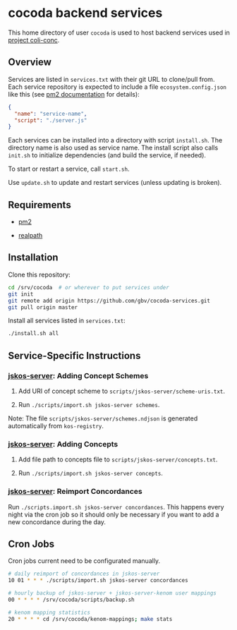 # cocoda backend services

This home directory of user `cocoda` is used to host backend services used in
[project coli-conc](https://coli-conc.gbv.de/).

## Overview

Services are listed in `services.txt` with their git URL to clone/pull from.
Each service repository is expected to include a file `ecosystem.config.json`
like this (see [pm2 documentation] for details):

```json
{
  "name": "service-name",
  "script": "./server.js"
}
```

[pm2 documentation]: http://pm2.keymetrics.io/docs/usage/application-declaration/

Each services can be installed into a directory with script `install.sh`.
The directory name is also used as service name. The install script also
calls `init.sh` to initialize dependencies (and build the service, if needed).

To start or restart a service, call `start.sh`.

Use `update.sh` to update and restart services (unless updating is broken).

## Requirements

* [pm2](http://pm2.keymetrics.io/)

* [realpath](http://man7.org/linux/man-pages/man1/realpath.1.html)

## Installation

Clone this repository:

```bash
cd /srv/cocoda  # or wherever to put services under
git init
git remote add origin https://github.com/gbv/cocoda-services.git
git pull origin master
```

Install all services listed in `services.txt`:

```bash
./install.sh all
```

## Service-Specific Instructions

[jskos-server]: https://github.com/gbv/jskos-server

### [jskos-server]: Adding Concept Schemes

1. Add URI of concept scheme to `scripts/jskos-server/scheme-uris.txt`.

1. Run `./scripts/import.sh jskos-server schemes`.

Note: The file `scripts/jskos-server/schemes.ndjson` is generated automatically from `kos-registry`.

### [jskos-server]: Adding Concepts

1. Add file path to concepts file to `scripts/jskos-server/concepts.txt`.

1. Run `./scripts/import.sh jskos-server concepts`.

### [jskos-server]: Reimport Concordances

Run `./scripts.import.sh jskos-server concordances`. This happens every night via the cron job so it should only be necessary if you want to add a new concordance during the day.

## Cron Jobs
Cron jobs current need to be configurated manually.

```bash
# daily reimport of concordances in jskos-server
10 01 * * * ./scripts/import.sh jskos-server concordances

# hourly backup of jskos-server + jskos-server-kenom user mappings
00 * * * * /srv/cocoda/scripts/backup.sh

# kenom mapping statistics
20 * * * * cd /srv/cocoda/kenom-mappings; make stats
```
